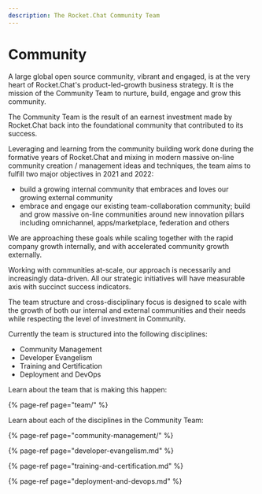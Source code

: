 ```yaml
---
description: The Rocket.Chat Community Team
---
```


# Community

A large global open source community, vibrant and engaged, is at the very heart of Rocket.Chat's product-led-growth business strategy.  It is the mission of the Community Team to nurture, build, engage and grow this community. 

The Community Team is the result of an earnest investment made by Rocket.Chat back into the foundational community that contributed to its success.

Leveraging and learning from the community building work done during the formative years of Rocket.Chat and mixing in modern massive on-line community creation / management ideas and techniques,  the team aims to fulfill two major objectives in 2021 and 2022:

*  build a growing internal community that embraces and loves our growing external community
*  embrace and engage our existing team-collaboration community;  build and grow massive on-line communities around new innovation pillars including omnichannel, apps/marketplace, federation and others

We are approaching these goals while scaling together with the rapid company growth internally, and with accelerated  community growth externally.   

Working with communities at-scale, our approach is necessarily and increasingly data-driven.  All our strategic initiatives will have measurable axis with succinct success indicators.

The team structure and cross-disciplinary focus is designed to scale with the growth of both our internal and external communities and their needs while respecting the level of investment in Community. 

Currently the team is structured into the following disciplines:

* Community Management
* Developer Evangelism
* Training and Certification
* Deployment and DevOps

Learn about the team that is making this happen:

{% page-ref page="team/" %}

  
Learn about each of the disciplines in the Community Team:



{% page-ref page="community-management/" %}

{% page-ref page="developer-evangelism.md" %}

{% page-ref page="training-and-certification.md" %}

{% page-ref page="deployment-and-devops.md" %}













 

  
  




